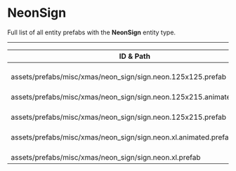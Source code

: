 # NeonSign
Full list of all <Badge type="warning" text="5"/> entity prefabs with the **NeonSign** entity type.

---
| ID & Path |
| --- |
| <Badge type="tip" text="3919686896"/> <br> assets/prefabs/misc/xmas/neon_sign/sign.neon.125x125.prefab |
| <Badge type="tip" text="3591916872"/> <br> assets/prefabs/misc/xmas/neon_sign/sign.neon.125x215.animated.prefab |
| <Badge type="tip" text="2628005754"/> <br> assets/prefabs/misc/xmas/neon_sign/sign.neon.125x215.prefab |
| <Badge type="tip" text="708840119"/> <br> assets/prefabs/misc/xmas/neon_sign/sign.neon.xl.animated.prefab |
| <Badge type="tip" text="3168507223"/> <br> assets/prefabs/misc/xmas/neon_sign/sign.neon.xl.prefab |
